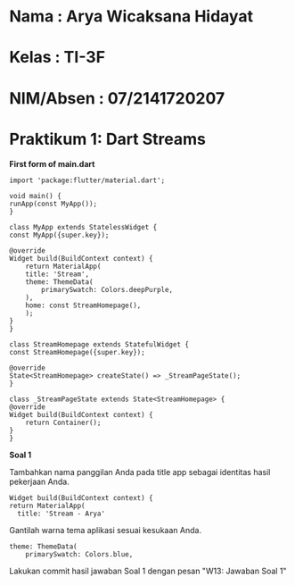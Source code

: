 # Nama : Arya Wicaksana Hidayat
# Kelas : TI-3F
# NIM/Absen : 07/2141720207

# Praktikum 1: Dart Streams

**First form of main.dart**

    import 'package:flutter/material.dart';

    void main() {
    runApp(const MyApp());
    }

    class MyApp extends StatelessWidget {
    const MyApp({super.key});

    @override
    Widget build(BuildContext context) {
        return MaterialApp(
        title: 'Stream',
        theme: ThemeData(
            primarySwatch: Colors.deepPurple,
        ),
        home: const StreamHomepage(),
        );
    }
    }

    class StreamHomepage extends StatefulWidget {
    const StreamHomepage({super.key});

    @override
    State<StreamHomepage> createState() => _StreamPageState();
    }

    class _StreamPageState extends State<StreamHomepage> {
    @override
    Widget build(BuildContext context) {
        return Container();
    }
    }

**Soal 1**

Tambahkan nama panggilan Anda pada title app sebagai identitas hasil pekerjaan Anda.

    Widget build(BuildContext context) {
    return MaterialApp(
      title: 'Stream - Arya'

Gantilah warna tema aplikasi sesuai kesukaan Anda.

    theme: ThemeData(
        primarySwatch: Colors.blue,

Lakukan commit hasil jawaban Soal 1 dengan pesan "W13: Jawaban Soal 1"